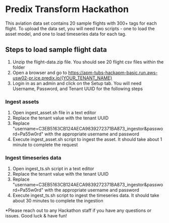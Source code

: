 # Predix Transform Hackathon
This aviation data set contains 20 sample flights with 300+ tags for each flight. To upload the data set, you will need two scripts - one to load the asset model, and one to load timeseries data for each tag. 

## Steps to load sample flight data

1. Unzip the flight-data.zip file. You should see 20 flight csv files within the folder
2. Open a browser and go to https://apm-tubs-hackapm-basic.run.aws-usw02-pr.ice.predix.io/{YOUR_TENANT_NAME}
3. Login in as an admin and click on the Setup tab. You will need Username, Password, and Tenant UUID for the following steps

### Ingest assets
1. Open ingest_asset.sh file in a text editor
2. Replace the tenant value with the tenant UUID
3. Replace "username=C3EB5163CB124AECA9839272371BA873_ingestor&password=Pa55w0rd" with the appropriate username and password
4. Execute ingest_asset.sh script to ingest the asset. It should take about 1 minute to complete the request

### Ingest timeseries data 
1. Open ingest_ts.sh script in a text editor
2. Replace the tenant value with the tenant UUID
3. Replace "username=C3EB5163CB124AECA9839272371BA873_ingestor&password=Pa55w0rd" with the appropriate username and password
4. Execute ingest_ts.sh script to ingest the timeseries data. It should take about 30 minutes to complete the ingestion



*Please reach out to any Hackathon staff if you have any questions or issues.
Good luck & have fun!

